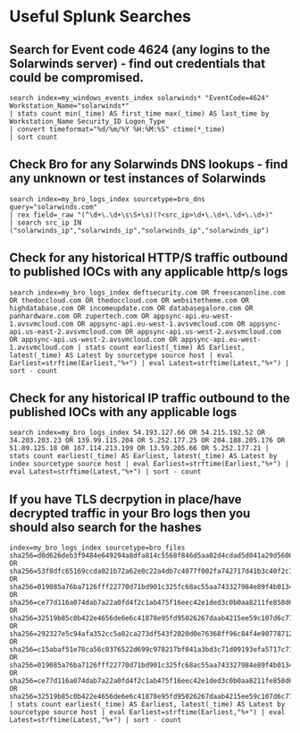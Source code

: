 # Useful Splunk Searches

## Search for Event code 4624 (any logins to the Solarwinds server) - find out credentials that could be compromised. 
```
search index=my_windows_events_index solarwinds* "EventCode=4624" Workstation_Name="solarwinds*"
| stats count min(_time) AS first_time max(_time) AS last_time by Workstation_Name Security_ID Logon_Type 
| convert timeformat="%d/%m/%Y %H:%M:%S" ctime(*_time)
| sort count
```

## Check Bro for any Solarwinds DNS lookups -  find any unknown or test instances of Solarwinds
```
search index=my_bro_logs_index sourcetype=bro_dns query="solarwinds.com"
| rex field=_raw "(^\d+\.\d+\s\S+\s)(?<src_ip>\d+\.\d+\.\d+\.\d+)"
| search src_ip IN ("solarwinds_ip","solarwinds_ip","solarwinds_ip","solarwinds_ip")
```

## Check for any historical HTTP/S traffic outbound to published IOCs with any applicable http/s logs
```
search index=my_bro_logs_index deftsecurity.com OR freescanonline.com OR thedoccloud.com OR thedoccloud.com OR websitetheme.com OR highdatabase.com OR incomeupdate.com OR databasegalore.com OR panhardware.com OR zupertech.com OR appsync-api.eu-west-1.avsvmcloud.com OR appsync-api.eu-west-1.avsvmcloud.com OR appsync-api.us-east-2.avsvmcloud.com OR appsync-api.us-west-2.avsvmcloud.com OR appsync-api.us-west-2.avsvmcloud.com OR appsync-api.eu-west-1.avsvmcloud.com | stats count earliest(_time) AS Earliest, latest(_time) AS Latest by sourcetype source host | eval Earliest=strftime(Earliest,"%+") | eval Latest=strftime(Latest,"%+") | sort - count
```

## Check for any historical IP traffic outbound to the published IOCs with any applicable logs
```
search index=my_bro_logs_index 54.193.127.66 OR 54.215.192.52 OR 34.203.203.23 OR 139.99.115.204 OR 5.252.177.25 OR 204.188.205.176 OR 51.89.125.18 OR 167.114.213.199 OR 13.59.205.66 OR 5.252.177.21 | stats count earliest(_time) AS Earliest, latest(_time) AS Latest by index sourcetype source host | eval Earliest=strftime(Earliest,"%+") | eval Latest=strftime(Latest,"%+") | sort - count
```

## If you have TLS decrpytion in place/have decrypted traffic in your Bro logs then you should also search for the hashes
```
index=my_bro_logs_index sourcetype=bro_files sha256=d0d626deb3f9484e649294a8dfa814c5568f846d5aa02d4cdad5d041a29d5600 OR sha256=53f8dfc65169ccda021b72a62e0c22a4db7c4077f002fa742717d41b3c40f2c7 OR sha256=019085a76ba7126fff22770d71bd901c325fc68ac55aa743327984e89f4b0134 OR sha256=ce77d116a074dab7a22a0fd4f2c1ab475f16eec42e1ded3c0b0aa8211fe858d6 OR sha256=32519b85c0b422e4656de6e6c41878e95fd95026267daab4215ee59c107d6c77 OR sha256=292327e5c94afa352cc5a02ca273df543f2020d0e76368ff96c84f4e90778712 OR sha256=c15abaf51e78ca56c0376522d699c978217bf041a3bd3c71d09193efa5717c71 OR sha256=019085a76ba7126fff22770d71bd901c325fc68ac55aa743327984e89f4b0134 OR sha256=ce77d116a074dab7a22a0fd4f2c1ab475f16eec42e1ded3c0b0aa8211fe858d6 OR sha256=32519b85c0b422e4656de6e6c41878e95fd95026267daab4215ee59c107d6c77 | stats count earliest(_time) AS Earliest, latest(_time) AS Latest by sourcetype source host | eval Earliest=strftime(Earliest,"%+") | eval Latest=strftime(Latest,"%+") | sort - count
```